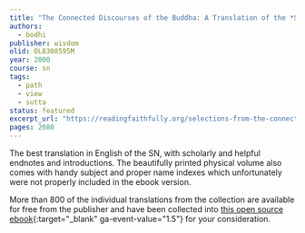 ```yaml
---
title: "The Connected Discourses of the Buddha: A Translation of the *Saṃyutta Nikāya*"
authors:
  - bodhi
publisher: wisdom
olid: OL8308595M
year: 2000
course: sn
tags:
  - path
  - view
  - sutta
status: featured
excerpt_url: "https://readingfaithfully.org/selections-from-the-connected-discourses-free-kindle-epub-mobi/"
pages: 2080
---
```


The best translation in English of the SN, with scholarly and helpful endnotes and introductions. The beautifully printed physical volume also comes with handy subject and proper name indexes which unfortunately were not properly included in the ebook version.

More than 800 of the individual translations from the collection are available for free from the publisher and have been collected into [this open source ebook](https://readingfaithfully.org/selections-from-the-connected-discourses-free-kindle-epub-mobi/){:target="_blank" ga-event-value="1.5"} for your consideration.

